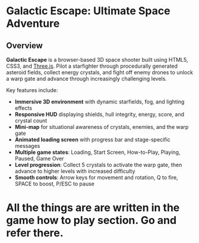 # Galactic Escape: Ultimate Space Adventure

## Overview
**Galactic Escape** is a browser-based 3D space shooter built using HTML5, CSS3, and [Three.js](https://threejs.org). Pilot a starfighter through procedurally generated asteroid fields, collect energy crystals, and fight off enemy drones to unlock a warp gate and advance through increasingly challenging levels.

Key features include:
- **Immersive 3D environment** with dynamic starfields, fog, and lighting effects  
- **Responsive HUD** displaying shields, hull integrity, energy, score, and crystal count  
- **Mini-map** for situational awareness of crystals, enemies, and the warp gate  
- **Animated loading screen** with progress bar and stage-specific messages  
- **Multiple game states**: Loading, Start Screen, How-to-Play, Playing, Paused, Game Over  
- **Level progression**: Collect 5 crystals to activate the warp gate, then advance to higher levels with increased difficulty  
- **Smooth controls**: Arrow keys for movement and rotation, Q to fire, SPACE to boost, P/ESC to pause  

# All the things are are written in the game how to play section. Go and refer there.

